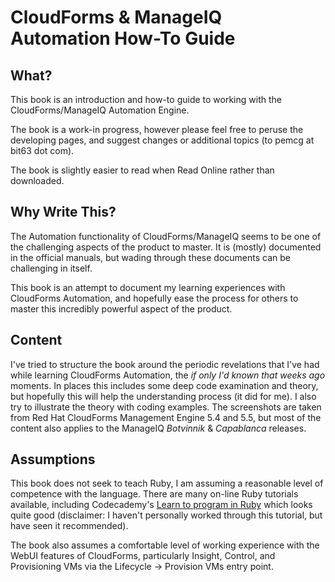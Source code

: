 # CloudForms & ManageIQ Automation How-To Guide

## What?
This book is an introduction and how-to guide to working with the CloudForms/ManageIQ Automation Engine.

The book is a work-in progress, however please feel free to peruse the developing pages, and suggest changes or additional topics (to pemcg at bit63 dot com). 

The book is slightly easier to read when Read Online rather than downloaded.

## Why Write This?
The Automation functionality of CloudForms/ManageIQ seems to be one of the challenging aspects of the product to master. It is (mostly) documented in the official manuals, but wading through these documents can be challenging in itself.

This book is an attempt to document my learning experiences with CloudForms Automation, and hopefully ease the process for others to master this incredibly powerful aspect of the product.

## Content
I've tried to structure the book around the periodic revelations that I've had while learning CloudForms Automation, the _if only I'd known that weeks ago_ moments. In places this includes some deep code examination and theory, but hopefully this will help the understanding process (it did for me). I also try to illustrate the theory with coding examples. The screenshots are taken from Red Hat CloudForms Management Engine 5.4 and 5.5, but most of the content also applies to the ManageIQ _Botvinnik_ & _Capablanca_ releases.


## Assumptions
This book does not seek to teach Ruby, I am assuming a reasonable level of competence with the language. There are many on-line Ruby tutorials available, including Codecademy's [Learn to program in Ruby]( http://www.codecademy.com/tracks/ruby) which looks quite good (disclaimer: I haven't personally worked through this tutorial, but have seen it recommended).

The book also assumes a comfortable level of working experience with the WebUI features of CloudForms, particularly Insight, Control, and Provisioning VMs via the Lifecycle -> Provision VMs entry point.
